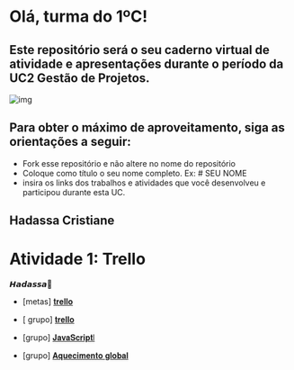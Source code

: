 
# Olá, turma do 1ºC! 
## Este repositório será o seu caderno virtual de atividade e apresentações durante o período da UC2 Gestão de Projetos. 

![img](https://blog.acelerato.com/wp-content/uploads/2020/08/5-beneficios-da-gesta%CC%83o-de-projetos-para-a-sua-empresa-1200x640.png)

## Para obter o máximo de aproveitamento, siga as orientações a seguir:

- Fork esse repositório e não altere no nome do repositório
- Coloque como título o seu nome completo. Ex: # SEU NOME
- insira os links dos trabalhos e atividades que você desenvolveu e participou durante esta UC.
 ## Hadassa Cristiane 

 # Atividade 1: Trello 

 𝙃𝙖𝙙𝙖𝙨𝙨𝙖🍒
 
 - [metas] [𝐭𝐫𝐞𝐥𝐥𝐨](https://trello.com/invite/b/Jq1kFGIG/ATTI21cd3f2b918a813ace7b8ad7ce497c03347E734D/hadassa🍒)
   
- [ grupo] [𝐭𝐫𝐞𝐥𝐥𝐨](https://trello.com/invite/b/FNEcOPRI/ATTIc6fe002b1ffac2d9544b097f4de5ef8d7E9E6D77/trabalho-em-grupo)
  
 -  [grupo] [𝐉𝐚𝐯𝐚𝐒𝐜𝐫𝐢𝐩𝐭l](https://www.canva.com/design/DAGEjcwsWQw/oLc2Cb0vagBMyZSGDPg4ug/edit?utm_content=DAGEjcwsWQw&utm_campaign=designshare&utm_medium=link2&utm_source=sharebutton)
   
-  [grupo] [𝐀𝐪𝐮𝐞𝐜𝐢𝐦𝐞𝐧𝐭𝐨 𝐠𝐥𝐨𝐛𝐚𝐥](https://www.canva.com/design/DAGC38ucRMQ/fH-9GaF5vZwT2X9-wlIXVw/edit?utm_content=DAGC38ucRMQ&utm_campaign=designshare&utm_medium=link2&utm_source=sharebutton)  
